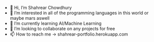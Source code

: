 - 👋 Hi, I’m Shahrear Chowdhury
- 👀 I’m interested in all of the programming languages in this world or maybe mars aswell
- 🌱 I’m currently learning AI/Machine Learning
- 💞️ I’m looking to collaborate on any projects for free
- 📫 How to reach me -> shahrear-portfolio.herokuapp.com
